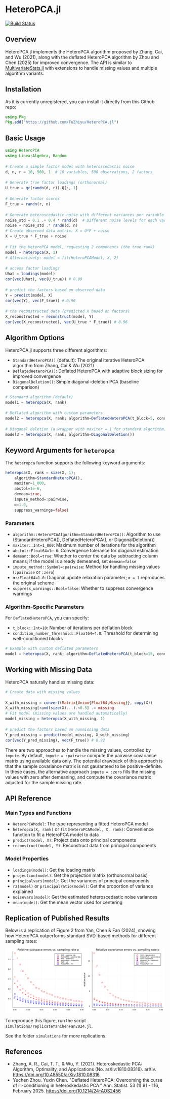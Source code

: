 # HeteroPCA.jl

[![Build Status](https://github.com/fuzhiyu/HeteroPCA.jl/workflows/CI/badge.svg)](https://github.com/fuzhiyu/HeteroPCA.jl/actions)

<!-- [![Stable](https://img.shields.io/badge/docs-stable-blue.svg)](https://fuzhiyu.github.io/HeteroPCA.jl/stable)
[![Dev](https://img.shields.io/badge/docs-dev-blue.svg)](https://fuzhiyu.github.io/HeteroPCA.jl/dev) -->
<!-- [![Coverage](https://codecov.io/gh/fuzhiyu/HeteroPCA.jl/branch/master/graph/badge.svg)](https://codecov.io/gh/fuzhiyu/HeteroPCA.jl) -->

## Overview

HeteroPCA.jl implements the HeteroPCA algorithm proposed by Zhang, Cai, and Wu (2021), along with the deflated HeteroPCA algorithm by Zhou and Chen (2025) for improved convergence. The API is similar to [MultivariateStats.jl](https://github.com/JuliaStats/MultivariateStats.jl) with extensions to handle missing values and multiple algorithm variants.  

## Installation

As it is currently unregistered, you can install it directly from this Github repo:
```julia
using Pkg
Pkg.add("https://github.com/FuZhiyu/HeteroPCA.jl")
```

## Basic Usage

```julia
using HeteroPCA
using LinearAlgebra, Random

# Create a simple factor model with heteroscedastic noise
d, n, r = 10, 500, 1  # 10 variables, 500 observations, 2 factors

# Generate true factor loadings (orthonormal)
U_true = qr(randn(d, r)).Q[:, 1]

# Generate factor scores
F_true = randn(r, n)

# Generate heteroscedastic noise with different variances per variable
noise_std = 0.1 .+ 0.4 * rand(d)  # Different noise levels for each variable
noise = noise_std .* randn(d, n)
# Create observed data matrix: X = U*F + noise
X = U_true * F_true + noise

# Fit the HeteroPCA model, requesting 2 components (the true rank)
model = heteropca(X, 1)
# Alternatively: model = fit(HeteroPCAModel, X, 2)

# access factor loadings
Uhat = loadings(model)
cor(vec(Uhat), vec(U_true)) # 0.99

# predict the factors based on observed data
Y = predict(model, X)
cor(vec(Y), vec(F_true)) # 0.96

# the reconstructed data (predicted X based on factors)
X_reconstructed = reconstruct(model, Y)
cor(vec(X_reconstructed), vec(U_true * F_true)) # 0.96
```

## Algorithm Options

HeteroPCA.jl supports three different algorithms:

- `StandardHeteroPCA()` (default): The original iterative HeteroPCA algorithm from Zhang, Cai & Wu (2021)
- `DeflatedHeteroPCA()`: Deflated HeteroPCA with adaptive block sizing for improved convergence
- `DiagonalDeletion()`: Simple diagonal-deletion PCA (baseline comparison)

```julia
# Standard algorithm (default)
model1 = heteropca(X, rank)

# Deflated algorithm with custom parameters
model2 = heteropca(X, rank; algorithm=DeflatedHeteroPCA(t_block=5, condition_number_threshold=10.0))

# Diagonal deletion (a wrapper with maxiter = 1 for standard algorithm)
model3 = heteropca(X, rank; algorithm=DiagonalDeletion())
```

## Keyword Arguments for `heteropca`

The `heteropca` function supports the following keyword arguments:

```julia
heteropca(X, rank = size(X, 1); 
    algorithm=StandardHeteroPCA(), 
    maxiter=1_000, 
    abstol=1e-6, 
    demean=true, 
    impute_method=:pairwise, 
    α=1.0,
    suppress_warnings=false)
```

### Parameters
- `algorithm::HeteroPCAAlgorithm=StandardHeteroPCA()`: Algorithm to use (StandardHeteroPCA(), DeflatedHeteroPCA(), or DiagonalDeletion())
- `maxiter::Int=1_000`: Maximum number of iterations for the algorithm
- `abstol::Float64=1e-6`: Convergence tolerance for diagonal estimation
- `demean::Bool=true`: Whether to center the data by subtracting column means; if the model is already demeaned, set `demean=false`
- `impute_method::Symbol=:pairwise`: Method for handling missing values (`:pairwise` or `:zero`)
- `α::Float64=1.0`: Diagonal update relaxation parameter; `α = 1` reproduces the original scheme
- `suppress_warnings::Bool=false`: Whether to suppress convergence warnings

### Algorithm-Specific Parameters

For `DeflatedHeteroPCA`, you can specify:
- `t_block::Int=10`: Number of iterations per deflation block
- `condition_number_threshold::Float64=4.0`: Threshold for determining well-conditioned blocks

```julia
# Example with custom deflated parameters
model = heteropca(X, rank; algorithm=DeflatedHeteroPCA(t_block=15, condition_number_threshold=6.0))
```

## Working with Missing Data

HeteroPCA naturally handles missing data:

```julia
# Create data with missing values

X_with_missing = convert(Matrix{Union{Float64,Missing}}, copy(X))
X_with_missing[rand(size(X)...).<0.5] .= missing
# Fit model (missing values are handled automatically)
model_missing = heteropca(X_with_missing, 1)

# predict the factors based on nonmissing data
Y_pred_missing = predict(model_missing, X_with_missing)
cor(vec(Y_pred_missing), vec(F_true)) # 0.92
```

There are two approaches to handle the missing values, controlled by `impute`. By default, `impute = :pairwise` compute the pairwise covariance matrix using available data only. The potential drawback of this approach is that the sample covariance matrix is not gauranteed to be positive-definite. In these cases, the alternative approach `impute = :zero` fills the missing values with zero after demeaning, and compute the covariance matrix adjusted for the sample missing rate. 


## API Reference

### Main Types and Functions


- `HeteroPCAModel`: The type representing a fitted HeteroPCA model
- `heteropca(X, rank)` or `fit(HeteroPCAModel, X, rank)`: Convenience function to fit a HeteroPCA model to data
- `predict(model, X)`: Project data onto principal components
- `reconstruct(model, Y)`: Reconstruct data from principal components

### Model Properties

- `loadings(model)`: Get the loading matrix
- `projection(model)`: Get the projection matrix (orthonormal basis)
- `principalvars(model)`: Get the variances of principal components
- `r2(model)` or `principalratio(model)`: Get the proportion of variance explained
- `noisevars(model)`: Get the estimated heteroscedastic noise variances
- `mean(model)`: Get the mean vector used for centering


## Replication of Published Results

Below is a replication of Figure 2 from Yan, Chen & Fan (2024), showing how HeteroPCA outperforms standard SVD-based methods for different sampling rates:

![Replication of Figure 2](https://github.com/FuZhiyu/HeteroPCA.jl/blob/e79b44a0884ec60b407b532b5749d7a94542d377/simulations/YanChenFan_figure2_replication.png)

To reproduce this figure, run the script `simulations/replicateYanChenFan2024.jl`.

See the folder `simulations` for more replications.

## References

- Zhang, A. R., Cai, T. T., & Wu, Y. (2021). Heteroskedastic PCA: Algorithm, Optimality, and Applications (No. arXiv:1810.08316). arXiv. https://doi.org/10.48550/arXiv.1810.08316
- Yuchen Zhou. Yuxin Chen. "Deflated HeteroPCA: Overcoming the curse of ill-conditioning in heteroskedastic PCA." Ann. Statist. 53 (1) 91 - 116, February 2025. https://doi.org/10.1214/24-AOS2456